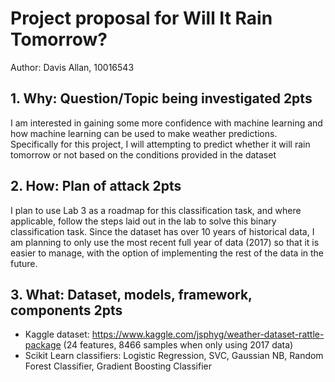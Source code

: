 # Project proposal for Will It Rain Tomorrow?
Author: Davis Allan, 10016543

## 1. Why: Question/Topic being investigated 2pts
I am interested in gaining some more confidence with machine learning and how machine learning can be used to make weather predictions. Specifically for this project, I will attempting to predict whether it will rain tomorrow or not based on the conditions provided in the dataset
## 2. How: Plan of attack 2pts
I plan to use Lab 3 as a roadmap for this classification task, and where applicable, follow the steps laid out in the lab to solve this binary classification task. Since the dataset has over 10 years of historical data, I am planning to only use the most recent full year of data (2017) so that it is easier to manage, with the option of implementing the rest of the data in the future.

## 3. What: Dataset, models, framework, components 2pts
- Kaggle dataset: https://www.kaggle.com/jsphyg/weather-dataset-rattle-package (24 features, 8466 samples when only using 2017 data)
- Scikit Learn classifiers: Logistic Regression, SVC, Gaussian NB, Random Forest Classifier, Gradient Boosting Classifier